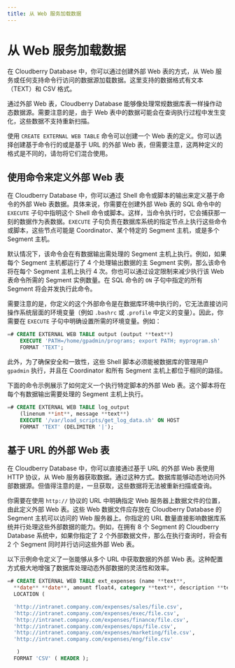 ```yaml
---
title: 从 Web 服务加载数据
---
```


# 从 Web 服务加载数据

在 Cloudberry Database 中，你可以通过创建外部 Web 表的方式，从 Web 服务或任何支持命令行访问的数据源加载数据。这里支持的数据格式有文本（TEXT）和 CSV 格式。

通过外部 Web 表，Cloudberry Database 能够像处理常规数据库表一样操作动态数据源。需要注意的是，由于 Web 表中的数据可能会在查询执行过程中发生变化，这些数据不支持重新扫描。

使用 `CREATE EXTERNAL WEB TABLE` 命令可以创建一个 Web 表的定义。你可以选择创建基于命令行的或是基于 URL 的外部 Web 表，但需要注意，这两种定义的格式是不同的，请勿将它们混合使用。

## 使用命令来定义外部 Web 表

在 Cloudberry Database 中，你可以通过 Shell 命令或脚本的输出来定义基于命令的外部 Web 表数据。具体来说，你需要在创建外部 Web 表的 SQL 命令中的 `EXECUTE` 子句中指明这个 Shell 命令或脚本。这样，当命令执行时，它会捕获那一刻的数据作为表数据。`EXECUTE` 子句负责在数据库系统的指定节点上执行这些命令或脚本，这些节点可能是 Coordinator、某个特定的 Segment 主机，或是多个 Segment 主机。

默认情况下，该命令会在有数据输出需处理的 Segment 主机上执行。例如，如果每个 Segment 主机都运行了 4 个处理输出数据的主 Segment 实例，那么该命令将在每个 Segment 主机上执行 4 次。你也可以通过设定限制来减少执行该 Web 表命令所需的 Segment 实例数量。在 SQL 命令的 `ON` 子句中指定的所有 Segment 将会并发执行此命令。

需要注意的是，你定义的这个外部命令是在数据库环境中执行的，它无法直接访问操作系统层面的环境变量（例如 `.bashrc` 或 `.profile` 中定义的变量）。因此，你需要在 `EXECUTE` 子句中明确设置所需的环境变量。例如：

```sql
=# CREATE EXTERNAL WEB TABLE output (output **text**)
    EXECUTE 'PATH=/home/gpadmin/programs; export PATH; myprogram.sh' 
    FORMAT 'TEXT';
```

此外，为了确保安全和一致性，这些 Shell 脚本必须能被数据库的管理用户 `gpadmin` 执行，并且在 Coordinator 和所有 Segment 主机上都位于相同的路径。

下面的命令示例展示了如何定义一个执行特定脚本的外部 Web 表。这个脚本将在每个有数据输出需要处理的 Segment 主机上执行。

```sql
=# CREATE EXTERNAL WEB TABLE log_output 
    (linenum **int**, message **text**) 
    EXECUTE '/var/load_scripts/get_log_data.sh' ON HOST 
    FORMAT 'TEXT' (DELIMITER '|');
```

## 基于 URL 的外部 Web 表

在 Cloudberry Database 中，你可以直接通过基于 URL 的外部 Web 表使用 HTTP 协议，从 Web 服务器获取数据。通过这种方式。数据库能够动态地访问外部数据源。但值得注意的是，一旦获取，这些数据将无法被重新扫描或查询。

你需要在使用 `http://` 协议的 URL 中明确指定 Web 服务器上数据文件的位置，由此定义外部 Web 表。这些 Web 数据文件应存放在 Cloudberry Database 的 Segment 主机可以访问的 Web 服务器上。你指定的 URL 数量直接影响数据库系统并行处理这些外部数据的能力。例如，在拥有 8 个 Segment 的 Cloudberry Database 系统中，如果你指定了 2 个外部数据文件，那么在执行查询时，将会有 2 个 Segment 同时并行访问这些外部 Web 表。

以下示例命令定义了一张能够从多个 URL 中获取数据的外部 Web 表。这种配置方式极大地增强了数据库处理动态外部数据的灵活性和效率。

```sql
=# CREATE EXTERNAL WEB TABLE ext_expenses (name **text**, 
  **date** **date**, amount float4, category **text**, description **text**) 
  LOCATION ( 

  'http://intranet.company.com/expenses/sales/file.csv',
  'http://intranet.company.com/expenses/exec/file.csv',
  'http://intranet.company.com/expenses/finance/file.csv',
  'http://intranet.company.com/expenses/ops/file.csv',
  'http://intranet.company.com/expenses/marketing/file.csv',
  'http://intranet.company.com/expenses/eng/file.csv' 

   )
  FORMAT 'CSV' ( HEADER );
```
